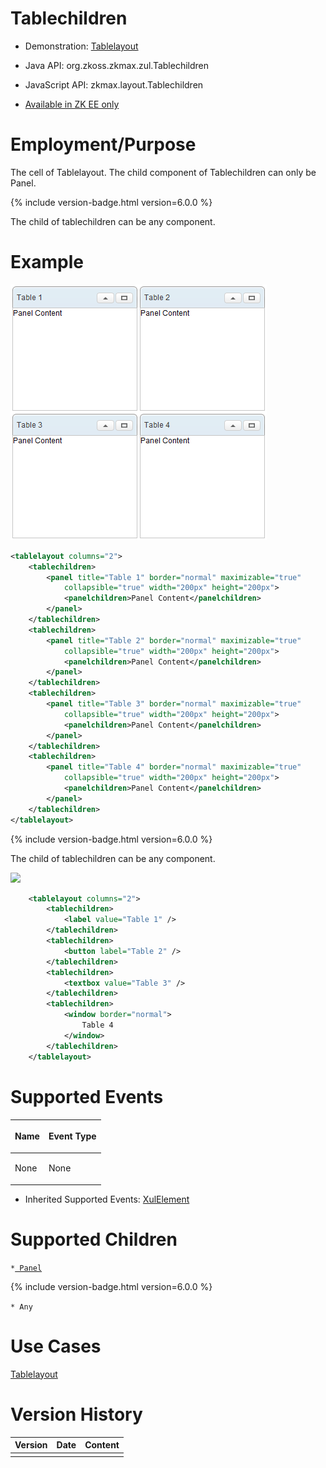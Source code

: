 

# Tablechildren

- Demonstration:
  [Tablelayout](http://www.zkoss.org/zkdemo/layout/table_layout)
- Java API: <javadoc>org.zkoss.zkmax.zul.Tablechildren</javadoc>
- JavaScript API:
  <javadoc directory="jsdoc">zkmax.layout.Tablechildren</javadoc>

- [Available in ZK EE only](http://www.zkoss.org/product/edition.dsp)

# Employment/Purpose

The cell of Tablelayout. The child component of Tablechildren can only
be Panel.

{% include version-badge.html version=6.0.0 %}

The child of tablechildren can be any component.

# Example

![](/zk_component_ref/images/ZKComRef_Tablelayout_Example.PNG)

```xml
<tablelayout columns="2">
    <tablechildren>
        <panel title="Table 1" border="normal" maximizable="true"
            collapsible="true" width="200px" height="200px">
            <panelchildren>Panel Content</panelchildren>
        </panel>
    </tablechildren>
    <tablechildren>
        <panel title="Table 2" border="normal" maximizable="true"
            collapsible="true" width="200px" height="200px">
            <panelchildren>Panel Content</panelchildren>
        </panel>
    </tablechildren>
    <tablechildren>
        <panel title="Table 3" border="normal" maximizable="true"
            collapsible="true" width="200px" height="200px">
            <panelchildren>Panel Content</panelchildren>
        </panel>
    </tablechildren>
    <tablechildren>
        <panel title="Table 4" border="normal" maximizable="true"
            collapsible="true" width="200px" height="200px">
            <panelchildren>Panel Content</panelchildren>
        </panel>
    </tablechildren>
</tablelayout>
```

{% include version-badge.html version=6.0.0 %}

The child of tablechildren can be any component.

![](/zk_component_ref/images/ZKComRef_Tablelayout_Example_ZK6.PNG‎)

```xml
    <tablelayout columns="2">
        <tablechildren>
            <label value="Table 1" />
        </tablechildren>
        <tablechildren>
            <button label="Table 2" />
        </tablechildren>
        <tablechildren>
            <textbox value="Table 3" />
        </tablechildren>
        <tablechildren>
            <window border="normal">
                Table 4
            </window>
        </tablechildren>
    </tablelayout>
```

# Supported Events

<table>
<thead>
<tr class="header">
<th><center>
<p>Name</p>
</center></th>
<th><center>
<p>Event Type</p>
</center></th>
</tr>
</thead>
<tbody>
<tr class="odd">
<td><p>None</p></td>
<td><p>None</p></td>
</tr>
</tbody>
</table>

- Inherited Supported Events: [
  XulElement]({{site.baseurl}}/zk_component_ref/base_components/xulelement#Supported_Events)

# Supported Children

`*`[` Panel`]({{site.baseurl}}/zk_component_ref/containers/panel)

{% include version-badge.html version=6.0.0 %}

`* Any`

# Use Cases

[ Tablelayout
]({{site.baseurl}}/zk_component_ref/layouts/tablelayout#Use_Cases)

# Version History



| Version | Date | Content |
|---------|------|---------|
|         |      |         |


